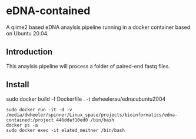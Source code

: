 # eDNA-contained

A qiime2 based eDNA anaylsis pipeline running in a docker container based on Ubuntu 20.04.

## Introduction  
This anaylsis pipeline will process a folder of paired-end fastq files.

## Install
sudo docker build -f Dockerfile . -t dwheelerau/edna:ubuntu2004
```
sudo docker run -it -d -v /media/dwheeler/spinner/Linux_space/projects/bioinformatics/edna-contained:/project 446ddaf10ed0 /bin/bash
docker ps -a
sudo docker exec -it elated_meitner /bin/bash
```
